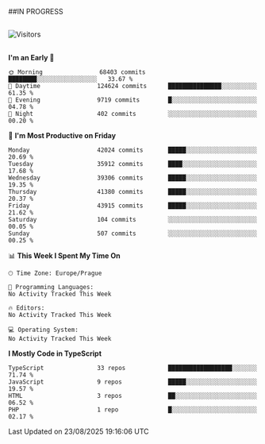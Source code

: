 ##IN PROGRESS
##
![Visitors](https://komarev.com/ghpvc/?username=petrbui&style=for-the-badge&label=Visitors+👀)



##
<!--
[![My GitHub stats](https://github-readme-stats.vercel.app/api?username=petrbui&theme=github_dark)](https://github.com/anuraghazra/github-readme-stats)

[![My wakatime stats](https://github-readme-stats.vercel.app/api/wakatime?username=petrbui&theme=github_dark)](https://github.com/anuraghazra/github-readme-stats)
-->
<!--START_SECTION:waka-->
**I'm an Early 🐤** 

```text
🌞 Morning                68403 commits       ████████░░░░░░░░░░░░░░░░░   33.67 % 
🌆 Daytime                124624 commits      ███████████████░░░░░░░░░░   61.35 % 
🌃 Evening                9719 commits        █░░░░░░░░░░░░░░░░░░░░░░░░   04.78 % 
🌙 Night                  402 commits         ░░░░░░░░░░░░░░░░░░░░░░░░░   00.20 % 
```
📅 **I'm Most Productive on Friday** 

```text
Monday                   42024 commits       █████░░░░░░░░░░░░░░░░░░░░   20.69 % 
Tuesday                  35912 commits       ████░░░░░░░░░░░░░░░░░░░░░   17.68 % 
Wednesday                39306 commits       █████░░░░░░░░░░░░░░░░░░░░   19.35 % 
Thursday                 41380 commits       █████░░░░░░░░░░░░░░░░░░░░   20.37 % 
Friday                   43915 commits       █████░░░░░░░░░░░░░░░░░░░░   21.62 % 
Saturday                 104 commits         ░░░░░░░░░░░░░░░░░░░░░░░░░   00.05 % 
Sunday                   507 commits         ░░░░░░░░░░░░░░░░░░░░░░░░░   00.25 % 
```


📊 **This Week I Spent My Time On** 

```text
🕑︎ Time Zone: Europe/Prague

💬 Programming Languages: 
No Activity Tracked This Week

🔥 Editors: 
No Activity Tracked This Week

💻 Operating System: 
No Activity Tracked This Week
```

**I Mostly Code in TypeScript** 

```text
TypeScript               33 repos            ██████████████████░░░░░░░   71.74 % 
JavaScript               9 repos             █████░░░░░░░░░░░░░░░░░░░░   19.57 % 
HTML                     3 repos             ██░░░░░░░░░░░░░░░░░░░░░░░   06.52 % 
PHP                      1 repo              █░░░░░░░░░░░░░░░░░░░░░░░░   02.17 % 
```




 Last Updated on 23/08/2025 19:16:06 UTC
<!--END_SECTION:waka-->

